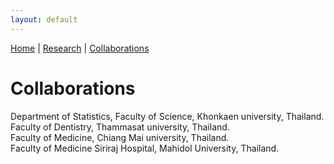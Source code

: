```yaml
---
layout: default
---
```

[Home](./) | [Research](./research.html) | [Collaborations](./collaboration.html)

# Collaborations
Department of Statistics, Faculty of Science, Khonkaen university, Thailand. <br/>
Faculty of Dentistry, Thammasat university, Thailand. <br/>
Faculty of Medicine, Chiang Mai university, Thailand. <br/>
Faculty of Medicine Siriraj Hospital, Mahidol University, Thailand. <br/>


